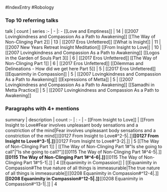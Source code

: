 #IndexEntry #Robology

### Top 10 referring talks
talk | count | series
:- | - |: -
[[Love and Emptiness]] | 14 | [[2007 Lovingkindness and Compassion As a Path to Awakening]]
[[The Way of Non-Clinging Part 2]] | 13 | [[2017 Eros Unfettered]]
[[What is Insight]] | 11 | [[2007 New Years Retreat Insight Meditation]]
[[From Insight to Love]] | 10 | [[2007 Lovingkindness and Compassion As a Path to Awakening]]
[[Logos in the Garden of Souls Part 3]] | 6 | [[2017 Eros Unfettered]]
[[The Way of Non-Clinging Part 1]] | 6 | [[2017 Eros Unfettered]]
[[Dilemmas and Delineations - How did we get here Part 5]] | 5 | [[2017 Eros Unfettered]]
[[Equanimity in Compassion]] | 5 | [[2007 Lovingkindness and Compassion As a Path to Awakening]]
[[Expressions of Metta]] | 5 | [[2007 Lovingkindness and Compassion As a Path to Awakening]]
[[Samadhi in Metta Practice]] | 5 | [[2007 Lovingkindness and Compassion As a Path to Awakening]]

### Paragraphs with 4+ mentions
summary | description | count
:- | : - | -
[[From Insight to Love]] | [[From Insight to Love#Fear involves unpleasant body sensations and a constriction of the mind\|Fear involves unpleasant body sensations and a constriction of the mind]] [[0127 From Insight to Love#^2-5\|.]] **[[0127 From Insight to Love#^3-1\|.]]** [[0127 From Insight to Love#^3-2\|.]] | 5
[[The Way of Non-Clinging Part 1]] | [[The Way of Non-Clinging Part 1#"Is she going to call"\|"Is she going to call?"]] [[0115 The Way of Non-Clinging Part 1#^4-5\|.]] **[[0115 The Way of Non-Clinging Part 1#^4-6\|.]]** [[0115 The Way of Non-Clinging Part 1#^5-1\|.]] | 4
[[Equanimity in Compassion]] | [[Equanimity in Compassion#The true nature of all things is immeasurable\|The true nature of all things is immeasurable]] [[0208 Equanimity in Compassion#^12-4\|.]] **[[0208 Equanimity in Compassion#^12-5\|.]]** [[0208 Equanimity in Compassion#^13-1\|.]] | 4

